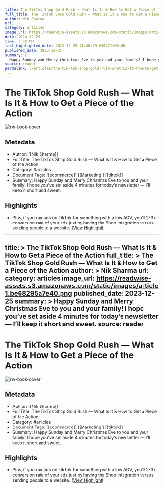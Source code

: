 ```yaml
---
title: The TikTok Shop Gold Rush — What Is It & How to Get a Piece of the Action
full_title: The TikTok Shop Gold Rush — What Is It & How to Get a Piece of the Action
author: Nik Sharma
url: 
category: articles
image_url: https://readwise-assets.s3.amazonaws.com/static/images/article1.be68295a7e40.png
date: 2024-12-29
time: 6:39 PM
last_highlighted_date: 2023-12-25 21:40:29.690471+00:00
published_date: 2023-12-25
summary: |
  Happy Sunday and Merry Christmas Eve to you and your family! I hope you’ve set aside 4 minutes for today’s newsletter — I’ll keep it short and sweet.
source: reader
permalink: l/articles/the-tik-tok-shop-gold-rush-what-is-it-how-to-get-a-piece-of-the-action
---
```

# The TikTok Shop Gold Rush — What Is It & How to Get a Piece of the Action

![rw-book-cover](https://readwise-assets.s3.amazonaws.com/static/images/article1.be68295a7e40.png)

## Metadata
- Author: [[Nik Sharma]]
- Full Title: The TikTok Shop Gold Rush — What Is It & How to Get a Piece of the Action
- Category: #articles
- Document Tags: [[ecommerce]] [[Marketing]] [[tiktok]] 
- Summary: Happy Sunday and Merry Christmas Eve to you and your family! I hope you’ve set aside 4 minutes for today’s newsletter — I’ll keep it short and sweet.

## Highlights
- Plus, if you run ads on TikTok for something with a low AOV, you’ll 2-3x conversion rate of your ads just by having the Shop integration versus sending people to a website. ([View Highlight](https://read.readwise.io/read/01hjher4edzcdadtzgyhesxygv))


---
title: >
  The TikTok Shop Gold Rush — What Is It & How to Get a Piece of the Action
full_title: >
  The TikTok Shop Gold Rush — What Is It & How to Get a Piece of the Action
author: >
  Nik Sharma
url: 
category: articles
image_url: https://readwise-assets.s3.amazonaws.com/static/images/article1.be68295a7e40.png
published_date: 2023-12-25
summary: >
  Happy Sunday and Merry Christmas Eve to you and your family! I hope you’ve set aside 4 minutes for today’s newsletter — I’ll keep it short and sweet.
source: reader
---
# The TikTok Shop Gold Rush — What Is It & How to Get a Piece of the Action

![rw-book-cover](https://readwise-assets.s3.amazonaws.com/static/images/article1.be68295a7e40.png)

## Metadata
- Author: [[Nik Sharma]]
- Full Title: The TikTok Shop Gold Rush — What Is It & How to Get a Piece of the Action
- Category: #articles
- Document Tags: [[ecommerce]] [[Marketing]] [[tiktok]] 
- Summary: Happy Sunday and Merry Christmas Eve to you and your family! I hope you’ve set aside 4 minutes for today’s newsletter — I’ll keep it short and sweet.

## Highlights
- Plus, if you run ads on TikTok for something with a low AOV, you’ll 2-3x conversion rate of your ads just by having the Shop integration versus sending people to a website. ([View Highlight](https://read.readwise.io/read/01hjher4edzcdadtzgyhesxygv))


